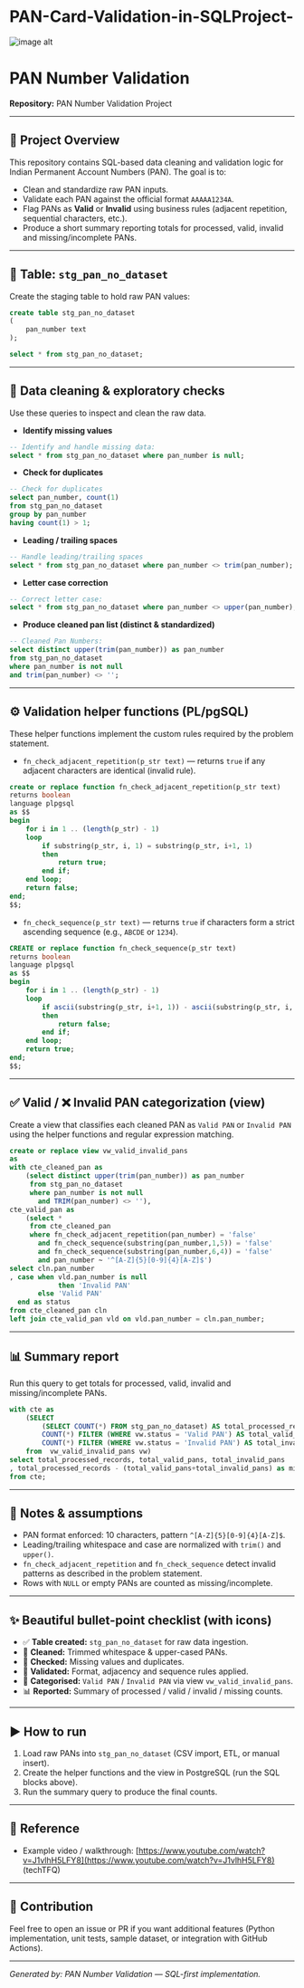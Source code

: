 # PAN-Card-Validation-in-SQLProject-

![image alt](https://github.com/Gulshankr007/PAN-Card-Validation-in-SQLProject-/blob/da4c186e0f597462b7def70c0acb16afd48cbb77/pan%20project%20.png)

# PAN Number Validation

**Repository:** PAN Number Validation Project

---

## 📌 Project Overview

This repository contains SQL-based data cleaning and validation logic for Indian Permanent Account Numbers (PAN). The goal is to:

* Clean and standardize raw PAN inputs.
* Validate each PAN against the official format `AAAAA1234A`.
* Flag PANs as **Valid** or **Invalid** using business rules (adjacent repetition, sequential characters, etc.).
* Produce a short summary reporting totals for processed, valid, invalid and missing/incomplete PANs.

---

## 🔧 Table: `stg_pan_no_dataset`

Create the staging table to hold raw PAN values:

```sql
create table stg_pan_no_dataset
(
    pan_number text
);

select * from stg_pan_no_dataset;
```

---

## 🧹 Data cleaning & exploratory checks

Use these queries to inspect and clean the raw data.

* **Identify missing values**

```sql
-- Identify and handle missing data:
select * from stg_pan_no_dataset where pan_number is null;
```

* **Check for duplicates**

```sql
-- Check for duplicates
select pan_number, count(1)
from stg_pan_no_dataset
group by pan_number
having count(1) > 1;
```

* **Leading / trailing spaces**

```sql
-- Handle leading/trailing spaces
select * from stg_pan_no_dataset where pan_number <> trim(pan_number);
```

* **Letter case correction**

```sql
-- Correct letter case:
select * from stg_pan_no_dataset where pan_number <> upper(pan_number);
```

* **Produce cleaned pan list (distinct & standardized)**

```sql
-- Cleaned Pan Numbers:
select distinct upper(trim(pan_number)) as pan_number
from stg_pan_no_dataset
where pan_number is not null
and trim(pan_number) <> '';
```

---

## ⚙️ Validation helper functions (PL/pgSQL)

These helper functions implement the custom rules required by the problem statement.

* `fn_check_adjacent_repetition(p_str text)` — returns `true` if any adjacent characters are identical (invalid rule).

```sql
create or replace function fn_check_adjacent_repetition(p_str text)
returns boolean
language plpgsql
as $$
begin
    for i in 1 .. (length(p_str) - 1)
    loop
        if substring(p_str, i, 1) = substring(p_str, i+1, 1)
        then
            return true;
        end if;
    end loop;
    return false;
end;
$$;
```

* `fn_check_sequence(p_str text)` — returns `true` if characters form a strict ascending sequence (e.g., `ABCDE` or `1234`).

```sql
CREATE or replace function fn_check_sequence(p_str text)
returns boolean
language plpgsql
as $$
begin
    for i in 1 .. (length(p_str) - 1)
    loop
        if ascii(substring(p_str, i+1, 1)) - ascii(substring(p_str, i, 1)) <> 1
        then
            return false;
        end if;
    end loop;
    return true;
end;
$$;
```

---

## ✅ Valid / ❌ Invalid PAN categorization (view)

Create a view that classifies each cleaned PAN as `Valid PAN` or `Invalid PAN` using the helper functions and regular expression matching.

```sql
create or replace view vw_valid_invalid_pans
as
with cte_cleaned_pan as
    (select distinct upper(trim(pan_number)) as pan_number
     from stg_pan_no_dataset
     where pan_number is not null
       and TRIM(pan_number) <> ''),
cte_valid_pan as
    (select *
     from cte_cleaned_pan
     where fn_check_adjacent_repetition(pan_number) = 'false'
       and fn_check_sequence(substring(pan_number,1,5)) = 'false'
       and fn_check_sequence(substring(pan_number,6,4)) = 'false'
       and pan_number ~ '^[A-Z]{5}[0-9]{4}[A-Z]$')
select cln.pan_number
, case when vld.pan_number is null
            then 'Invalid PAN'
       else 'Valid PAN'
  end as status
from cte_cleaned_pan cln
left join cte_valid_pan vld on vld.pan_number = cln.pan_number;
```

---

## 📊 Summary report

Run this query to get totals for processed, valid, invalid and missing/incomplete PANs.

```sql
with cte as
    (SELECT
        (SELECT COUNT(*) FROM stg_pan_no_dataset) AS total_processed_records,
        COUNT(*) FILTER (WHERE vw.status = 'Valid PAN') AS total_valid_pans,
        COUNT(*) FILTER (WHERE vw.status = 'Invalid PAN') AS total_invalid_pans
    from  vw_valid_invalid_pans vw)
select total_processed_records, total_valid_pans, total_invalid_pans
, total_processed_records - (total_valid_pans+total_invalid_pans) as missing_incomplete_PANS
from cte;
```

---

## 📝 Notes & assumptions

* PAN format enforced: 10 characters, pattern `^[A-Z]{5}[0-9]{4}[A-Z]$`.
* Leading/trailing whitespace and case are normalized with `trim()` and `upper()`.
* `fn_check_adjacent_repetition` and `fn_check_sequence` detect invalid patterns as described in the problem statement.
* Rows with `NULL` or empty PANs are counted as missing/incomplete.

---

## ✨ Beautiful bullet-point checklist (with icons)

* ✅ **Table created:** `stg_pan_no_dataset` for raw data ingestion.
* 🧼 **Cleaned:** Trimmed whitespace & upper-cased PANs.
* 🔎 **Checked:** Missing values and duplicates.
* 🧩 **Validated:** Format, adjacency and sequence rules applied.
* 📑 **Categorised:** `Valid PAN` / `Invalid PAN` via view `vw_valid_invalid_pans`.
* 📊 **Reported:** Summary of processed / valid / invalid / missing counts.

---

## ▶️ How to run

1. Load raw PANs into `stg_pan_no_dataset` (CSV import, ETL, or manual insert).
2. Create the helper functions and the view in PostgreSQL (run the SQL blocks above).
3. Run the summary query to produce the final counts.

---

## 🎥 Reference

* Example video / walkthrough: [https://www.youtube.com/watch?v=J1vlhH5LFY8](https://www.youtube.com/watch?v=J1vlhH5LFY8) (techTFQ)

---

## 🧩 Contribution

Feel free to open an issue or PR if you want additional features (Python implementation, unit tests, sample dataset, or integration with GitHub Actions).

---

*Generated by: PAN Number Validation — SQL-first implementation.*
